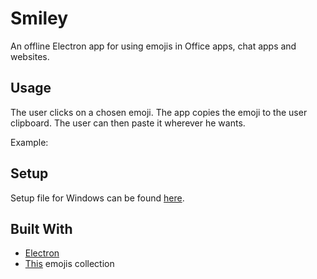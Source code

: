 # Smiley
An offline Electron app for using emojis in Office apps, chat apps and websites.

## Usage
The user clicks on a chosen emoji. The app copies the emoji to the user clipboard. The user can then paste it wherever he wants.

Example:

## Setup
Setup file for Windows can be found [here]().

## Built With
* [Electron](https://electronjs.org/)
* [This](https://github.com/eladkarako/whatsapp-emoji) emojis collection

